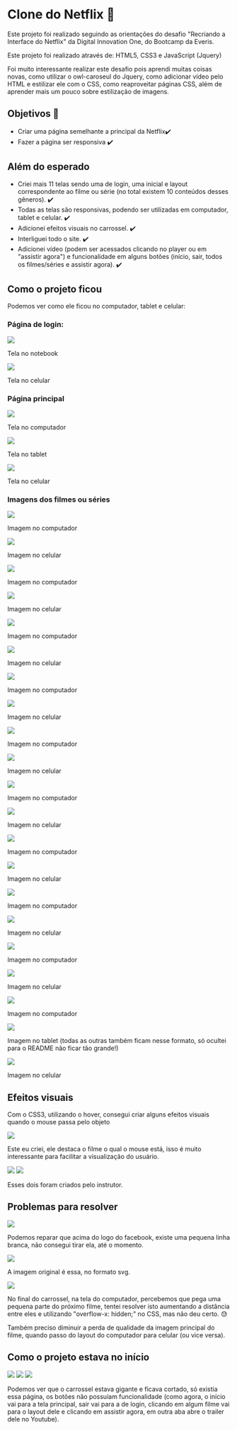 # Clone do Netflix :small_red_triangle:



Este projeto foi realizado seguindo as orientações do desafio "Recriando a Interface do Netflix" da Digital Innovation One, do Bootcamp da Everis. 

Este projeto foi realizado através de: HTML5, CSS3 e JavaScript (Jquery)

Foi muito interessante realizar este desafio pois aprendi muitas coisas novas, como utilizar o owl-caroseul do Jquery, como adicionar vídeo pelo HTML e estilizar ele com o CSS, como reaproveitar páginas CSS, além de aprender mais um pouco sobre estilização de imagens.




## Objetivos :notebook_with_decorative_cover:

- Criar uma página semelhante a principal ​d​a​ ​N​e​t​fl​i​x:heavy_check_mark:
- Fazer a página ser responsiva :heavy_check_mark:



## Além do esperado

- Criei mais 11 telas sendo uma de login, uma inicial e layout correspondente ao filme ou série (no total existem 10 conteúdos  desses gêneros). :heavy_check_mark:
- Todas as telas são responsivas, podendo ser utilizadas em computador, tablet e celular. :heavy_check_mark:
- Adicionei efeitos visuais no carrossel. :heavy_check_mark:
- Interliguei todo o site. :heavy_check_mark:
- Adicionei vídeo (podem ser acessados clicando no player ou em "assistir agora") e funcionalidade em alguns botões (início, sair, todos os filmes/séries e assistir agora). :heavy_check_mark:



## Como o projeto ficou 

Podemos ver como ele ficou no computador, tablet e celular:

### Página de login:

<img src="./GitHub img/Imagem6.PNG">

Tela no notebook

<img src="./GitHub img/Imagem7.PNG">

Tela no celular

### Página principal



<img src="./GitHub img/Imagem8.PNG">

Tela no computador

<img src="./GitHub img/Imagem9.PNG">

Tela no tablet



<img src="./GitHub img/Imagem10.PNG">

Tela no celular



### Imagens dos filmes ou séries

<img src="./GitHub img/Imagem11.PNG">

Imagem no computador



<img src="./GitHub img/Imagem12.PNG">

Imagem no celular



<img src="./GitHub img/Imagem13.PNG">

Imagem no computador



<img src="./GitHub img/Imagem14.PNG">

Imagem no celular



<img src="./GitHub img/Imagem15.PNG">

Imagem no computador



<img src="./GitHub img/Imagem16.PNG">

Imagem no celular



<img src="./GitHub img/Imagem17.PNG">

Imagem no computador



<img src="./GitHub img/Imagem18.PNG">

Imagem no celular



<img src="./GitHub img/Imagem19.PNG">

Imagem no computador



<img src="./GitHub img/Imagem20.PNG">

Imagem no celular



<img src="./GitHub img/Imagem21.PNG">

Imagem no computador



<img src="./GitHub img/Imagem22.PNG">

Imagem no celular



<img src="./GitHub img/Imagem23.PNG">

Imagem no computador



<img src="./GitHub img/Imagem24.PNG">

Imagem no celular



<img src="./GitHub img/Imagem25.PNG">

Imagem no computador



<img src="./GitHub img/Imagem26.PNG">

Imagem no celular



<img src="./GitHub img/Imagem27.PNG">

Imagem no computador



<img src="./GitHub img/Imagem28.PNG">

Imagem no celular



<img src="./GitHub img/Imagem29.PNG">

Imagem no computador



<img src="./GitHub img/Imagem30.PNG">

Imagem no tablet (todas as outras também ficam nesse formato, só ocultei para o README não ficar tão grande!)



<img src="./GitHub img/Imagem31.PNG">

Imagem no celular



## Efeitos visuais

Com o CSS3, utilizando o hover, consegui criar alguns efeitos visuais quando o mouse passa pelo objeto



<img src="./GitHub img/Imagem32.PNG">

Este eu criei, ele destaca o filme o qual o mouse está, isso é muito interessante para facilitar a visualização do usuário.



<img src="./GitHub img/Imagem33.PNG">



<img src="./GitHub img/Imagem34.PNG">

Esses dois foram criados pelo instrutor.



## Problemas para resolver

<img src="./GitHub img/Imagem35.PNG">

Podemos reparar que acima do logo do facebook, existe uma pequena linha branca, não consegui tirar ela, até o momento.

<img src="./GitHub img/Imagem37.PNG">

A imagem original é essa, no formato svg.



<img src="./GitHub img/Imagem36.PNG">

No final do carrossel, na tela do computador, percebemos que pega uma pequena parte do próximo filme, tentei resolver isto aumentando a distância entre eles e utilizando "overflow-x: hidden;" no CSS, mas não deu certo. :sweat:

Também preciso diminuir a perda de qualidade da imagem principal do filme, quando passo do layout do computador para celular (ou vice versa).



## Como o projeto estava no início

<img src="./GitHub img/Imagem1.PNG">



<img src="./GitHub img/Imagem2.PNG">



<img src="./GitHub img/Imagem3.PNG">

Podemos ver que o carrossel estava gigante e ficava cortado, só existia essa página, os botões não possuíam funcionalidade (como agora, o início vai para a tela principal, sair vai para a de login, clicando em algum filme vai para o layout dele e clicando em assistir agora, em outra aba abre o trailer dele no Youtube).


